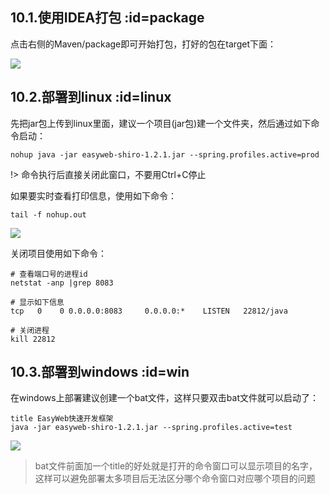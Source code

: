 ﻿## 10.1.使用IDEA打包    :id=package
点击右侧的Maven/package即可开始打包，打好的包在target下面：

![](https://s2.ax1x.com/2019/08/31/mzrIZn.png)


## 10.2.部署到linux   :id=linux
先把jar包上传到linux里面，建议一个项目(jar包)建一个文件夹，然后通过如下命令启动：

```
nohup java -jar easyweb-shiro-1.2.1.jar --spring.profiles.active=prod
```

!> 命令执行后直接关闭此窗口，不要用Ctrl+C停止

如果要实时查看打印信息，使用如下命令：

```
tail -f nohup.out
```

![](https://s2.ax1x.com/2019/11/06/MPG4Tf.png)

关闭项目使用如下命令：
```
# 查看端口号的进程id
netstat -anp |grep 8083

# 显示如下信息
tcp   0    0 0.0.0.0:8083     0.0.0.0:*    LISTEN   22812/java  

# 关闭进程
kill 22812
```


## 10.3.部署到windows   :id=win

在windows上部署建议创建一个bat文件，这样只要双击bat文件就可以启动了：

```
title EasyWeb快速开发框架
java -jar easyweb-shiro-1.2.1.jar --spring.profiles.active=test
```

![](https://s2.ax1x.com/2019/08/31/mz2Va9.png)

> bat文件前面加一个title的好处就是打开的命令窗口可以显示项目的名字，
> 这样可以避免部署太多项目后无法区分哪个命令窗口对应哪个项目的问题